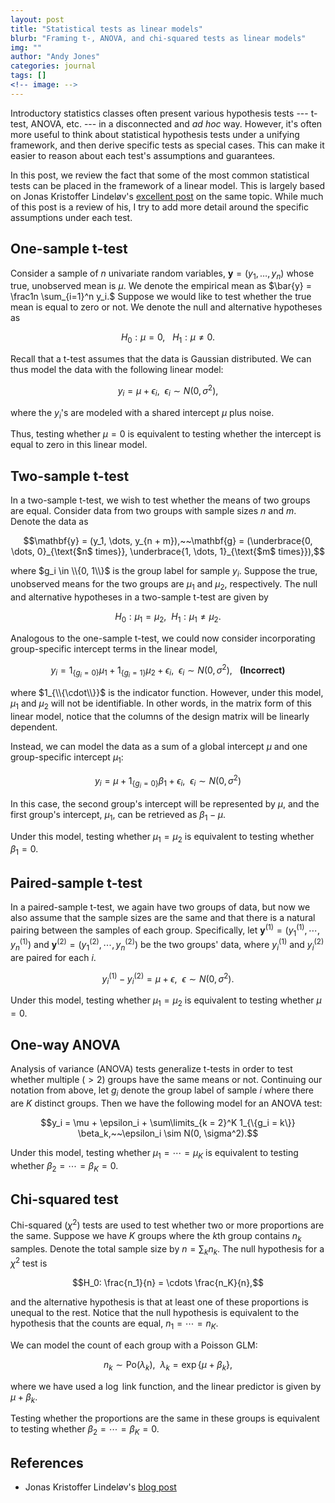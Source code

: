 ```yaml
---
layout: post
title: "Statistical tests as linear models"
blurb: "Framing t-, ANOVA, and chi-squared tests as linear models"
img: ""
author: "Andy Jones"
categories: journal
tags: []
<!-- image: -->
---
```


$$\DeclareMathOperator*{\argmin}{arg\,min}$$
$$\DeclareMathOperator*{\argmax}{arg\,max}$$

<style>
.column {
  float: left;
  width: 30%;
  padding: 5px;
}

/* Clear floats after image containers */
.row::after {
  content: "";
  clear: both;
  display: table;
}
</style>

Introductory statistics classes often present various hypothesis tests --- t-test, ANOVA, etc. --- in a disconnected and *ad hoc* way. However, it's often more useful to think about statistical hypothesis tests under a unifying framework, and then derive specific tests as special cases. This can make it easier to reason about each test's assumptions and guarantees.

In this post, we review the fact that some of the most common statistical tests can be placed in the framework of a linear model. This is largely based on Jonas Kristoffer Lindeløv's [excellent post](https://lindeloev.github.io/tests-as-linear/) on the same topic. While much of this post is a review of his, I try to add more detail around the specific assumptions under each test.

## One-sample t-test

Consider a sample of $n$ univariate random variables, $\mathbf{y} = (y_1, \dots, y_n)$ whose true, unobserved mean is $\mu.$ We denote the empirical mean as $\bar{y} = \frac1n \sum_{i=1}^n y_i.$ Suppose we would like to test whether the true mean is equal to zero or not. We denote the null and alternative hypotheses as

$$H_0: \mu = 0,~~~H_1: \mu \neq 0.$$

Recall that a t-test assumes that the data is Gaussian distributed. We can thus model the data with the following linear model:

$$y_i = \mu + \epsilon_i,~~\epsilon_i \sim N(0, \sigma^2),$$

where the $y_i$'s are modeled with a shared intercept $\mu$ plus noise. 


<!-- Notice that we can also write the estimation of $\bar{y}$ in terms of a linear model. Specifically, let $\mathbf{1}\_n$ denote a vector of ones of length $n.$ We can model the data as follows:

$$\mathbf{y} = \beta \mathbf{1}_n + \boldsymbol\epsilon,$$

where $\boldsymbol\epsilon$ is a zero-mean noise vector. The OLS estimator for $\beta$ is equal to the empirical mean:

$$\widehat{\beta} = \frac{\mathbf{1}_n^\top \mathbf{y}}{\mathbf{1}_n^\top \mathbf{1}_n} = \frac1n \sum_{i=1}^n y_i.$$ -->

Thus, testing whether $\mu = 0$ is equivalent to testing whether the intercept is equal to zero in this linear model.

<!-- 
A t-test performs this test by first making an assumption that $x_1, \dots, x_n$ are Gaussian random variables.  -->
<!-- 
### When $\sigma^2$ is known

Note that under the null hypothesis, $\bar{x} \sim N(0, \sigma^2_0 / n),$ which after standardizing $\bar{x}$ implies that

$$\frac{\bar{x} \sqrt{n}}{\sigma_0} \sim N(0, 1).$$

\begin{align}
p(\bar{x} > c | H_0) &= 1 - p(\bar{x} \leq c | H_0) \\\
&= 1 - p(\sqrt{n} \bar{x} / \sigma_0 \leq \sqrt{n} c / \sigma_0 | H_0) \\\
&= 1 - p(z \leq \sqrt{n} c / \sigma_0 | H_0) & z \sim N(0, 1) \\\
&= 1 - \Phi(\sqrt{n} c / \sigma_0).
\end{align}

If we define our tolerance level to be $\alpha$ (typically chosen to be $0.01$ or $0.05$), then the critical value is given by

$$c = \frac{\sigma_0 \Phi^{-1}(1 - \alpha)}{\sqrt{n}}.$$


### When $\sigma^2$ is unknown -->

## Two-sample t-test

In a two-sample t-test, we wish to test whether the means of two groups are equal. Consider data from two groups with sample sizes $n$ and $m$. Denote the data as

$$\mathbf{y} = (y_1, \dots, y_{n + m}),~~\mathbf{g} = (\underbrace{0, \dots, 0}_{\text{$n$ times}}, \underbrace{1, \dots, 1}_{\text{$m$ times}}),$$

where $g_i \in \\{0, 1\\}$ is the group label for sample $y_i.$ Suppose the true, unobserved means for the two groups are $\mu_1$ and $\mu_2,$ respectively. The null and alternative hypotheses in a two-sample t-test are given by

$$H_0: \mu_1 = \mu_2,~~H_1: \mu_1 \neq \mu_2.$$

Analogous to the one-sample t-test, we could now consider incorporating group-specific intercept terms in the linear model,

$$y_i = 1_{\{g_i = 0\}} \mu_1 + 1_{\{g_i = 1\}} \mu_2 + \epsilon_i,~~\epsilon_i \sim N(0, \sigma^2),~~~\textbf{(Incorrect)}$$

where $1_{\\{\cdot\\}}$ is the indicator function. However, under this model, $\mu_1$ and $\mu_2$ will not be identifiable. In other words, in the matrix form of this linear model, notice that the columns of the design matrix will be linearly dependent.

Instead, we can model the data as a sum of a global intercept $\mu$ and one group-specific intercept $\mu_1:$

$$y_i = \mu + 1_{\{g_i = 0\}} \beta_1 + \epsilon_i,~~\epsilon_i \sim N(0, \sigma^2)$$

In this case, the second group's intercept will be represented by $\mu,$ and the first group's intercept, $\mu_1,$ can be retrieved as $\beta_1 - \mu.$

Under this model, testing whether $\mu_1 = \mu_2$ is equivalent to testing whether $\beta_1 = 0.$

## Paired-sample t-test

In a paired-sample t-test, we again have two groups of data, but now we also assume that the sample sizes are the same and that there is a natural pairing between the samples of each group. Specifically, let $\mathbf{y}^{(1)} = (y_1^{(1)}, \cdots, y_n^{(1)})$ and $\mathbf{y}^{(2)} = (y_1^{(2)}, \cdots, y_n^{(2)})$ be the two groups' data, where $y_i^{(1)}$ and $y_i^{(2)}$ are paired for each $i.$

$$y_i^{(1)} - y_i^{(2)} = \mu + \epsilon,~~\epsilon \sim N(0, \sigma^2).$$

Under this model, testing whether $\mu_1 = \mu_2$ is equivalent to testing whether $\mu = 0.$

## One-way ANOVA

Analysis of variance (ANOVA) tests generalize t-tests in order to test whether multiple ($> 2$) groups have the same means or not. Continuing our notation from above, let $g_i$ denote the group label of sample $i$ where there are $K$ distinct groups. Then we have the following model for an ANOVA test:

$$y_i = \mu + \epsilon_i + \sum\limits_{k = 2}^K 1_{\{g_i = k\}} \beta_k,~~\epsilon_i \sim N(0, \sigma^2).$$

Under this model, testing whether $\mu_1 = \cdots = \mu_K$ is equivalent to testing whether $\beta_2 = \cdots = \beta_K = 0.$

## Chi-squared test

Chi-squared ($\chi^2$) tests are used to test whether two or more proportions are the same. Suppose we have $K$ groups where the $k$th group contains $n_k$ samples. Denote the total sample size by $n = \sum_k n_k.$ The null hypothesis for a $\chi^2$ test is

$$H_0: \frac{n_1}{n} = \cdots \frac{n_K}{n},$$

and the alternative hypothesis is that at least one of these proportions is unequal to the rest. Notice that the null hypothesis is equivalent to the hypothesis that the counts are equal, $n_1 = \cdots = n_K.$

We can model the count of each group with a Poisson GLM:

$$n_k \sim \text{Po}(\lambda_k),~~\lambda_k = \exp\left\{ \mu + \beta_k \right\},$$

where we have used a $\log$ link function, and the linear predictor is given by $\mu + \beta_k.$

Testing whether the proportions are the same in these groups is equivalent to testing whether $\beta_2 = \cdots = \beta_K = 0.$

<!-- 
## ANOVA family

Below, we specify several members of the analysis of variance (ANOVA) tests as linear models.



### Two-way ANOVA

$$y_i = \mu + \epsilon_i + \sum\limits_{k = 2}^K 1_{\{g_i = k\}} \beta_k + \sum\limits_{k = 2}^{K^\prime} 1_{\{h_i = k\}} \beta_k + \sum\limits_{k = 2}^K 1_{\{g_i = k\}} \beta_k,~~\epsilon_i \sim N(0, \sigma^2).$$

### ANCOVA

### MANOVA
 -->



## References

- Jonas Kristoffer Lindeløv's [blog post](https://lindeloev.github.io/tests-as-linear/)
